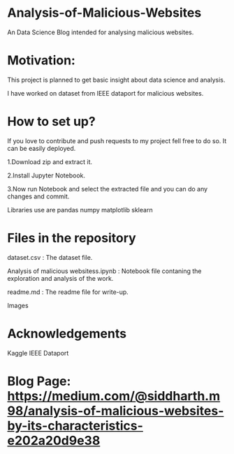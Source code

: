 # Analysis-of-Malicious-Websites
An Data Science Blog intended for analysing malicious websites.

# Motivation:

This project is planned to get basic insight about data science and analysis.

I have worked on dataset from IEEE dataport for malicious websites.


# How to set up?

If you love to contribute and push requests to my project fell free to do so. It can be easily deployed.

1.Download zip and extract it.

2.Install Jupyter Notebook.

3.Now run Notebook and select the extracted file and you can do any changes and commit.

Libraries use are
pandas
numpy
matplotlib
sklearn


# Files in the repository
dataset.csv : The dataset file.

Analysis of malicious websitess.ipynb : Notebook file contaning the exploration and analysis of the work.

readme.md : The readme file for write-up.

Images

# Acknowledgements
Kaggle
IEEE Dataport

# Blog Page:  https://medium.com/@siddharth.m98/analysis-of-malicious-websites-by-its-characteristics-e202a20d9e38
